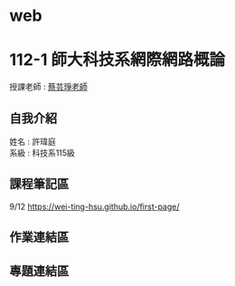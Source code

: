 # web
# 112-1 師大科技系網際網路概論
授課老師 : [蔡芸琤老師](https://github.com/pecu)<br />

自我介紹
-------------
姓名 : 許瑋庭<br />
系級 : 科技系115級 <br />

## 課程筆記區 
9/12 https://wei-ting-hsu.github.io/first-page/
## 作業連結區
## 專題連結區
